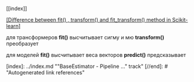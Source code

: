 [[index]]

[[Difference between fit() , transform() and fit_transform() method in Scikit-learn]](https://medium.com/nerd-for-tech/difference-fit-transform-and-fit-transform-method-in-scikit-learn-b0a4efcab804)

для трансформеров **fit()** высчитывает сигму и мю
**transform()** преобразует

для моделей **fit()** высчитывает веса векторов **predict()** предсказывает

[//begin]: # "Autogenerated link references for markdown compatibility"
[index]: ../index.md ""BaseEstimator - Pipeline ..." track"
[//end]: # "Autogenerated link references"
